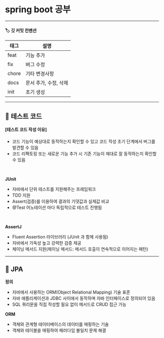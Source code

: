 # spring boot 공부

***

#### 🏷️ 깃 커밋 컨벤션
|태그|설명|
|------|--------------------------------|
|feat|기능 추가|
|fix|버그 수정|
|chore|기타 변경사항|
|docs|문서 추가, 수정, 삭제|
|init|초기 생성|

***

## 📂 테스트 코드

#### [테스트 코드 작성 이유]
 - 코드 기능이 예상대로 동작하는지 확인할 수 있고 코드 작성 초기 단계에서 버그를 발견할 수 있음
 - 코드 리팩토링 또는 새로운 기능 추가 시 기존 기능이 제대로 잘 동작하는지 확인할 수 있음

<br>

**JUnit**
- 자바에서 단위 테스트를 지원해주는 프레임워크
- TDD 지원
- Assert(검증)를 이용하여 결과의 기댓값과 실제값 비교
- @Test 어노테이션 마다 독립적으로 테스트 진행됨

<br>

**AssertJ**
- Fluent Assertion 라이브러리 (JUnit 과 함께 사용됨)
- 자바에서 가독성 높고 강력한 검증 제공 
- 체이닝 메서드 지원(체이닝 메서드: 메서드 호출이 연속적으로 이어지는 패턴)

***

## 📂 JPA

**정의**
- 자바에서 사용하는 ORM(Object Relational Mapping) 기술 표준 
- 자바 애플리케이션과 JDBC 사이에서 동작하며 자바 인터페이스로 정의되어 있음 
- SQL 쿼리문을 직접 작성할 필요 없이 메서드로 CRUD 접근 가능

**ORM**
- 객체와 관계형 테이터베이스의 데이터를 매핑하는 기술
- 객체와 테이블을 매핑하여 패러다임 불일치 문제 해결